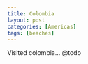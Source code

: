 ```yaml
---
title: Colombia
layout: post
categories: [Americas]
tags: [beaches]
---
```

Visited colombia... @todo
